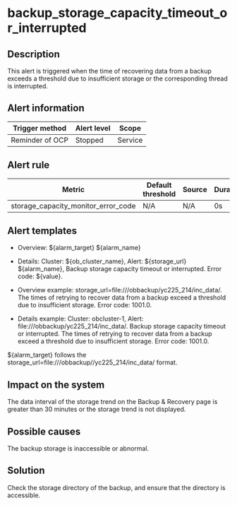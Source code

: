 # backup_storage_capacity_timeout_or_interrupted

## Description

This alert is triggered when the time of recovering data from a backup exceeds a threshold due to insufficient storage or the corresponding thread is interrupted.

## Alert information

| Trigger method  | Alert level |  Scope  |
|-----------------|-------------|---------|
| Reminder of OCP | Stopped     | Service |

## Alert rule

|               Metric                | Default threshold | Source | Duration | Detection cycle | Elimination cycle |
|-------------------------------------|-------------------|--------|----------|-----------------|-------------------|
| storage_capacity_monitor_error_code | N/A               | N/A    | 0s       | 30 min          | 40 min            |

## Alert templates

* Overview: \${alarm_target} ${alarm_name}

* Details: Cluster: ${ob_cluster_name}, Alert: ${storage_url} \${alarm_name}, Backup storage capacity timeout or interrupted. Error code: \${value}.

* Overview example:
  storage_url=file:///obbackup/yc225_214/inc_data/. The times of retrying to recover data from a backup exceed a threshold due to insufficient storage. Error code: 1001.0.

* Details example:
  Cluster: obcluster-1, Alert: file:///obbackup/yc225_214/inc_data/. Backup storage capacity timeout or interrupted. The times of retrying to recover data from a backup exceed a threshold due to insufficient storage. Error code: 1001.0.

\${alarm_target} follows the storage_url=file:///obbackup//yc225_214/inc_data/ format.

## Impact on the system

The data interval of the storage trend on the Backup \& Recovery page is greater than 30 minutes or the storage trend is not displayed.

## Possible causes

The backup storage is inaccessible or abnormal.

## Solution

Check the storage directory of the backup, and ensure that the directory is accessible.
